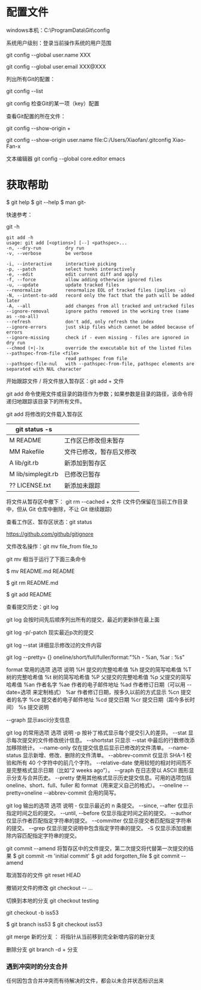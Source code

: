 # 配置文件

windows本机：C:\ProgramData\Git\config

系统用户级别：登录当前操作系统的用户范围

git config --global user.name XXX

git config --global user.email XXX@XXX

列出所有Git的配置：

git config --list

git config <key> 检查Git的某一项（key）配置

查看Git配置的所在文件：

git config --show-origin + <key>

git config --show-origin user.name file:C:/Users/Xiaofan/.gitconfig Xiao-Fan-x

文本编辑器
git config --global core.editor emacs


# 获取帮助

$ git help <verb>
$ git <verb> --help $ man git-<verb>

快速参考：

git -h

```shell
git add -h
usage: git add [<options>] [--] <pathspec>...
-n, --dry-run         dry run
-v, --verbose         be verbose

-i, --interactive     interactive picking
-p, --patch           select hunks interactively
-e, --edit            edit current diff and apply
-f, --force           allow adding otherwise ignored files
-u, --update          update tracked files
--renormalize         renormalize EOL of tracked files (implies -u)
-N, --intent-to-add   record only the fact that the path will be added later
-A, --all             add changes from all tracked and untracked files
--ignore-removal      ignore paths removed in the working tree (same as --no-all)
--refresh             don't add, only refresh the index
--ignore-errors       just skip files which cannot be added because of errors
--ignore-missing      check if - even missing - files are ignored in dry run
--chmod (+|-)x        override the executable bit of the listed files
--pathspec-from-file <file>
                      read pathspec from file
--pathspec-file-nul   with --pathspec-from-file, pathspec elements are separated with NUL character
```

开始跟踪文件 / 将文件放入暂存区：git add + 文件

git add 命令使用文件或目录的路径作为参数；如果参数是目录的路径，该命令将递归地跟踪该目录下的所有文件。

git add 将修改的文件载入暂存区

| git status -s           |                          |
| ----------------------- | ------------------------ |
| M README                | 工作区已修改但未暂存     |
| MM Rakefile             | 文件已修改，暂存后又修改 |
| A      lib/git.rb       | 新添加到暂存区           |
| M      lib/simplegit.rb | 已修改已暂存             |
| ?? LICENSE.txt     | 新添加未跟踪             |

将文件从暂存区中撤下： git rm --cached + 文件  (文件仍保留在当前工作目录中，但从 Git 仓库中删除，不让 Git 继续跟踪)

查看工作区、暂存区状态：git status

https://github.com/github/gitignore

文件改名操作：git mv file_from file_to

git mv 相当于运行了下面三条命令

$ mv README.md README

$ git rm README.md

$ git add README



查看提交历史：git log

git log 会按时间先后顺序列出所有的提交，最近的更新排在最上面

git log -p/-patch 现实最近p次的提交

git log --stat 详细显示修改过的文件内容


git log --pretty= {} oneline/short/full/fuller/format:"%h - %an, %ar : %s"

format 常用的选项
选项 说明
%H 提交的完整哈希值
%h 提交的简写哈希值
%T 树的完整哈希值
%t 树的简写哈希值
%P 父提交的完整哈希值
%p 父提交的简写哈希值
%an 作者名字
%ae 作者的电子邮件地址
%ad 作者修订日期（可以用 --date=选项 来定制格式）
%ar 作者修订日期，按多久以前的方式显示
%cn 提交者的名字
%ce 提交者的电子邮件地址
%cd 提交日期
%cr 提交日期（距今多长时间）
%s 提交说明

--graph 显示ascii分支信息

 git log 的常用选项
选项 说明
-p 按补丁格式显示每个提交引入的差异。
--stat 显示每次提交的文件修改统计信息。
--shortstat 只显示 --stat 中最后的行数修改添加移除统计。
--name-only 仅在提交信息后显示已修改的文件清单。
--name-status 显示新增、修改、删除的文件清单。
--abbrev-commit 仅显示 SHA-1 校验和所有 40 个字符中的前几个字符。
--relative-date 使用较短的相对时间而不是完整格式显示日期（比如“2 weeks ago”）。
--graph 在日志旁以 ASCII 图形显示分支与合并历史。
--pretty 使用其他格式显示历史提交信息。可用的选项包括 oneline、short、full、fuller 和
format（用来定义自己的格式）。
--oneline --pretty=oneline --abbrev-commit 合用的简写。


git log 输出的选项
选项 说明
-<n> 仅显示最近的 n 条提交。
--since, --after 仅显示指定时间之后的提交。
--until, --before 仅显示指定时间之前的提交。
--author 仅显示作者匹配指定字符串的提交。
--committer 仅显示提交者匹配指定字符串的提交。
--grep 仅显示提交说明中包含指定字符串的提交。
-S 仅显示添加或删除内容匹配指定字符串的提交。

 git commit --amend
将暂存区中的文件提交，第二次提交将代替第一次提交的结果
$ git commit -m 'initial commit'
$ git add forgotten_file
$ git commit --amend

取消暂存的文件
git reset HEAD <file>

撤销对文件的修改
git checkout -- <file>...

切换到本地的分支
git checkout testing



git checkout -b iss53

$ git branch iss53
$ git checkout iss53



git merge 新的分支 ： 将指针从当前移到完全新增内容的新分支

删除分支
 git branch -d + 分支


### 遇到冲突时的分支合并
任何因包含合并冲突而有待解决的文件，都会以未合并状态标识出来


